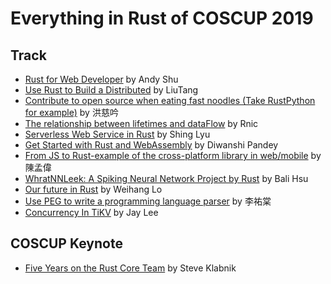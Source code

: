# Everything in Rust of COSCUP 2019

## Track

- [Rust for Web Developer](./Rust_for_WebDev.pdf) by Andy Shu
- [Use Rust to Build a Distributed](./Use_Rust_to_Build_a_Distributed.pdf) by LiuTang
- [Contribute to open source when eating fast noodles (Take RustPython for example)](https://slides.com/lili668668/wow-rustpython#/) by 洪慈吟
- [The relationship between lifetimes and dataFlow](./The_relationship_between_lifetimes_and_dataFlow.pdf) by Rnic
- [Serverless Web Service in Rust](./Serverless_Rust.pdf) by Shing Lyu
- [Get Started with Rust and WebAssembly](./Get_Started_with_Rust_and_WebAssembly.pdf) by Diwanshi Pandey
- [From JS to Rust-example of the cross-platform library in web/mobile](https://docs.google.com/presentation/d/1-DWcoy4c8MoVuyDCY5JbODtktrLdzGH9PimWMOUYEpY/edit#slide=id.p) by 陳孟偉
- [WhratNNLeek: A Spiking Neural Network Project by Rust](WhratNNLeek_Bali.pdf) by Bali Hsu
- [Our future in Rust](coscup2019-our-future-in-rust.pdf) by Weihang Lo
- [Use PEG to write a programming language parser](https://www.slideshare.net/youtang5/use-peg-to-write-a-programming-language-parser) by 李祐棠
- [Concurrency In TiKV](./Concurrency_In_TiKV.pdf) by Jay Lee

## COSCUP Keynote

- [Five Years on the Rust Core Team](./Five-Years-on-the-Rust-Core-Team.pdf) by Steve Klabnik